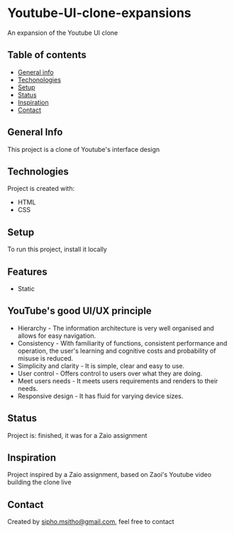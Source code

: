 # Youtube-UI-clone-expansions
An expansion of the Youtube UI clone

## Table of contents
* [General info](#general-info)
* [Techonologies](#technologies)
* [Setup](#setup)
* [Status](#status)
* [Inspiration](#inspiration)
* [Contact](#contact)



## General Info
This project is a clone of Youtube's interface design


## Technologies
Project is created with:
* HTML
* CSS

## Setup
To run this project, install it locally 

## Features
* Static

## YouTube's good UI/UX principle
* Hierarchy - The information architecture is very well organised and allows for easy navigation.
* Consistency - With familiarity of functions, consistent performance and operation, the user's learning and cognitive costs and probability of misuse is reduced.
* Simplicity and clarity - It is simple, clear and easy to use.
* User control - Offers control to users over what they are doing.
* Meet users needs - It meets users requirements and renders to their needs.
* Responsive design - It has fluid for varying device sizes.

## Status
Project is: finished, it was for a Zaio assignment


## Inspiration
Project inspired by a Zaio assignment, based on Zaoi's Youtube video building the clone live


## Contact
Created by sipho.msitho@gmail.com, feel free to contact

